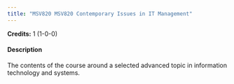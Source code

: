 ```yaml
---
title: "MSV820 MSV820 Contemporary Issues in IT Management"
---
```

**Credits:** 1 (1-0-0)

#### Description
The contents of the course around a selected advanced topic in information technology and systems.
